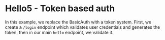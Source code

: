 # Hello5 - Token based auth

In this example, we replace the BasicAuth with a token system.
First, we create a `/login` endpoint which validates user credentials
and generates the token, then in our main `hello` endpoint, we validate it.
